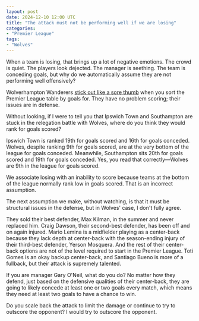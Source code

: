 ```yaml
---
layout: post
date: 2024-12-10 12:00 UTC
title: "The attack must not be performing well if we are losing"
categories:
- "Premier League"
tags:
- "Wolves"
---
```


When a team is losing, that brings up a lot of negative emotions. The crowd is quiet. The players look dejected. The manager is seething. The team is conceding goals, but why do we automatically assume they are not performing well offensively?

<!---more--->

Wolverhampton Wanderers [stick out like a sore thumb](https://raw.githubusercontent.com/kyleboas/images/main/uploads/2024/12/08/Image-08Dec2024_11:20:57.png) when you sort the Premier League table by goals for. They have no problem scoring; their issues are in defense. 

Without looking, if I were to tell you that Ipswich Town and Southampton are stuck in the relegation battle with Wolves, where do you think they would rank for goals scored?

Ipswich Town is ranked 19th for goals scored and 16th for goals conceded. Wolves, despite ranking 9th for goals scored, are at the very bottom of the league for goals conceded. Meanwhile, Southampton sits 20th for goals scored and 19th for goals conceded. Yes, you read that correctly—Wolves are 9th in the league for goals scored.

We associate losing with an inability to score because teams at the bottom of the league normally rank low in goals scored. That is an incorrect assumption.

The next assumption we make, without watching, is that it must be structural issues in the defense, but in Wolves' case, I don't fully agree.

They sold their best defender, Max Kilman, in the summer and never replaced him. Craig Dawson, their second-best defender, has been off and on again injured. Mario Lemina is a midfielder playing as a center-back because they lack depth at center-back with the season-ending injury of their third-best defender, Yerson Mosquera. And the rest of their center-back options are not of the level required to start in the Premier League. Toti Gomes is an okay backup center-back, and Santiago Bueno is more of a fullback, but their attack is supremely talented.

If you are manager Gary O'Neil, what do you do? No matter how they defend, just based on the defensive qualities of their center-back, they are going to likely concede at least one or two goals every match, which means they need at least two goals to have a chance to win.

Do you scale back the attack to limit the damage or continue to try to outscore the opponent? I would try to outscore the opponent.